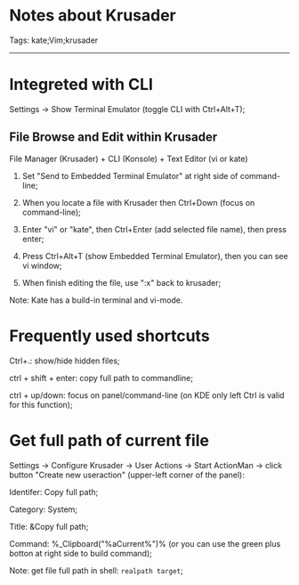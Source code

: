 # Notes about Krusader
Tags: kate;Vim;krusader

------

# Integreted with CLI

Settings -> Show Terminal Emulator (toggle CLI with Ctrl+Alt+T);

## File Browse and Edit within Krusader

File Manager (Krusader) + CLI (Konsole) + Text Editor (vi or kate)

1. Set "Send to Embedded Terminal Emulator" at right side of command-line; 

1. When you locate a file with Krusader then Ctrl+Down (focus on command-line);

1. Enter "vi" or "kate", then Ctrl+Enter (add selected file name), then press enter;

1. Press Ctrl+Alt+T (show Embedded Terminal Emulator), then you can see vi window;

1. When finish editing the file, use ":x" back to krusader;

Note: Kate has a build-in terminal and vi-mode.

# Frequently used shortcuts

Ctrl+.: show/hide hidden files;

ctrl + shift + enter: copy full path to commandline;

ctrl + up/down: focus on panel/command-line (on KDE only left Ctrl is valid for this function);

# Get full path of current file

Settings -> Configure Krusader -> User Actions -> Start ActionMan -> click button "Create new useraction" (upper-left corner of the panel):

Identifer: Copy full path;

Category: System;

Title: &Copy full path;

Command: %_Clipboard("%aCurrent%")% (or you can use the green plus botton at right side to build command);

Note: get file full path in shell: `realpath target`;
